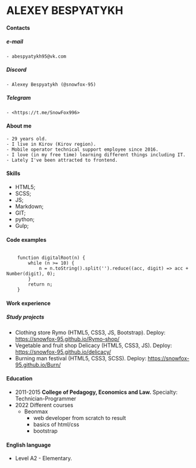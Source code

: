 # ALEXEY BESPYATYKH

#### Contacts

##### e-mail

    - abespyatykh95@vk.com

##### Discord

    - Alexey Bespyatykh (@snowfox-95)

##### Telegram

    - <https://t.me/SnowFox996>

#### About me

    - 29 years old.
    - I live in Kirov (Kirov region).
    - Mobile operator technical support employee since 2016.
    - I love (in my free time) learning different things including IT. 
    - Lately I've been attracted to frontend.

#### Skills

- HTML5;
- SCSS;
- JS;
- Markdown;
- GIT;
- python;
- Gulp;

#### Code examples

```JS

    function digitalRoot(n) {
        while (n >= 10) {
            n = n.toString().split('').reduce((acc, digit) => acc + Number(digit), 0);
        }
        return n;
    }
```

#### Work experience

##### Study projects

- Clothing store Rymo (HTML5, CSS3, JS, Bootstrap). 
Deploy: <https://snowfox-95.github.io/Rymo-shop/>
- Vegetable and fruit shop Delicacy (HTML5, CSS3, JS).
Deploy: <https://snowfox-95.github.io/delicacy/>
- Burning man festival (HTML5, CSS3, SCSS).
Deploy: <https://snowfox-95.github.io/Burn/>

#### Education

- 2011-2015 **College of Pedagogy, Economics and Law.**
 Specialty: Technician-Programmer
- 2022 Different courses
    - Beonmax
        - web developer from scratch to result
        - basics of html/css
        - bootstrap

#### English language

- Level A2 - Elementary.